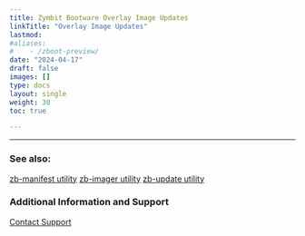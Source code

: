 ```yaml
---
title: Zymbit Bootware Overlay Image Updates
linkTitle: "Overlay Image Updates"
lastmod:
#aliases:
#    - /zboot-preview/
date: "2024-04-17"
draft: false
images: []
type: docs
layout: single
weight: 30
toc: true

---
```


-----


### See also:

[zb-manifest utility](../../utilities/zbmanifest)
[zb-imager utility](../../utilities/zbimager)
[zb-update utility](../../utilities/zbupdate)


### Additional Information and Support
    
[Contact Support](mailto:support@zymbit.com)

